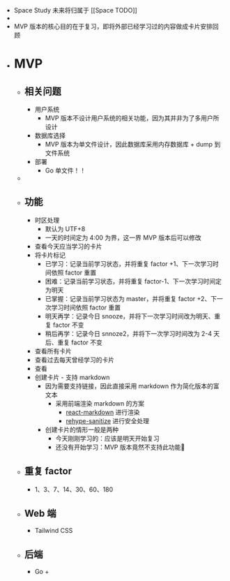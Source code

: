 - Space Study 未来将归属于 [[Space TODO]]
-
- MVP 版本的核心目的在于复习，即将外部已经学习过的内容做成卡片安排回顾
- # MVP
	- ## 相关问题
		- 用户系统
			- MVP 版本不设计用户系统的相关功能，因为其并非为了多用户所设计
		- 数据库选择
			- MVP 版本为单文件设计，因此数据库采用内存数据库 + dump 到文件系统
		- 部署
			- Go 单文件！！
	-
	- ## 功能
		- 时区处理
			- 默认为 UTF+8
			- 一天的时间定为 4:00 为界，这一界 MVP 版本后可以修改
		- 查看今天应当学习的卡片
		- 将卡片标记
			- 已学习：记录当前学习状态，并将重复 factor +1、下一次学习时间依照 factor 重置
			- 困难：记录当前学习状态，并将重复 factor-1、下一次学习时间定为明天
			- 已掌握：记录当前学习状态为 master，并将重复 factor +2、下一次学习时间依照 factor 重置
			- 明天再学：记录今日 snooze，并将下一次学习时间改为明天、重复 factor 不变
			- 稍后再学：记录今日 snnoze2，并将下一次学习时间改为 2-4 天后、重复 factor 不变
		- 查看所有卡片
		- 查看过去每天曾经学习的卡片
		- 查看
		- 创建卡片 - 支持 markdown
			- 因为需要支持链接，因此直接采用 markdown 作为简化版本的富文本
				- 采用前端渲染 markdown 的方案
					- [react-markdown](https://github.com/remarkjs/react-markdown) 进行渲染
					- [rehype-sanitize](https://github.com/rehypejs/rehype-sanitize) 进行安全处理
			- 创建卡片的情形一般是两种
				- 今天刚刚学习的：应该是明天开始复习
				- 还没有开始学习：MVP 版本竟然不支持此功能🌚
	- ## 重复 factor
		- 1、3、7、14、30、60、180
	- ## Web 端
		- Tailwind CSS
	- ## 后端
		- Go +